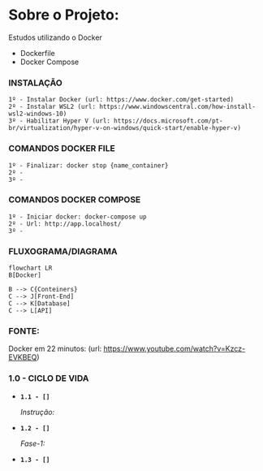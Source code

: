 # Sobre o Projeto:
Estudos utilizando o Docker

- Dockerfile
- Docker Compose


### INSTALAÇÃO

```
1º - Instalar Docker (url: https://www.docker.com/get-started)
2º - Instalar WSL2 (url: https://www.windowscentral.com/how-install-wsl2-windows-10)
3º - Habilitar Hyper V (url: https://docs.microsoft.com/pt-br/virtualization/hyper-v-on-windows/quick-start/enable-hyper-v)
```


### COMANDOS DOCKER FILE

```
1º - Finalizar: docker stop {name_container}
2º - 
3º -
```

### COMANDOS DOCKER COMPOSE

```
1º - Iniciar docker: docker-compose up
2º - Url: http://app.localhost/
3º -
```


### FLUXOGRAMA/DIAGRAMA

```mermaid
flowchart LR
B[Docker]

B --> C{Conteiners}
C --> J[Front-End]
C --> K[Database]
C --> L[API]
```

### FONTE:
Docker em 22 minutos: (url: https://www.youtube.com/watch?v=Kzcz-EVKBEQ)

### 1.0 - CICLO DE VIDA

<ul>
  
  <li>
    <p><b><code>1.1 - [] </code></b></p>
    <p><i> Instrução:  </i></p>
  </li>
  
  <li>
    <p><b><code>1.2 - [] </code></b></p>
    <p><i> Fase-1:  </i></p>
  </li> 
  
  <li>
    <p><b><code>1.3 - [] </code></b></p>
    <p><i>  </i></p>
  </li>
  
</ul>

